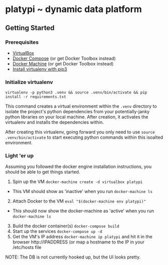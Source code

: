 # platypi ~ dynamic data platform

## Getting Started

### Prerequisites

* [VirtualBox](https://www.virtualbox.org/wiki/Downloads)
* [Docker Compose](https://docs.docker.com/compose/install/) (or get Docker Toolbox instead)
* [Docker Machine](https://docs.docker.com/machine/install-machine/) (or get Docker Toolbox instead)
* [Install virtualenv with pip3](http://docs.python-guide.org/en/latest/dev/virtualenvs/)

### Initialize virtualenv

`virtualenv -p python3 .venv && source .venv/bin/activate && pip install -r requirements.txt`

This command creates a virtual environment within the `.venv` directory to isolate the project's python dependencies from your potentially-janky python libraries on your local machine. After creation, it activates the virtualenv and installs the dependencies within.

After creating this virtualenv, going forward you only need to use `source .venv/bin/activate` to start executing python commands within this isoalted environment.

### Light 'er up

Assuming you followed the docker engine installation instructions, you should be able to get things started.

1. Spin up the VM `docker-machine create -d virtualbox platypi`
  * This VM should show as 'inactive' when you run `docker-machine ls`
2. Attach Docker to the VM `eval "$(docker-machine env platypi)"`
  * This should now show the docker-machine as 'active' when you run `docker-machine ls`
3. Build the docker container(s) `docker-compose build`
4. Start up the services `docker-compose up -d`
5. Get the VM's IP address `docker-machine ip platypi` and hit it in the browser http://IPADDRESS (or map a hostname to the IP in your /etc/hosts file

NOTE: The DB is not currently hooked up, but the UI looks pretty.
